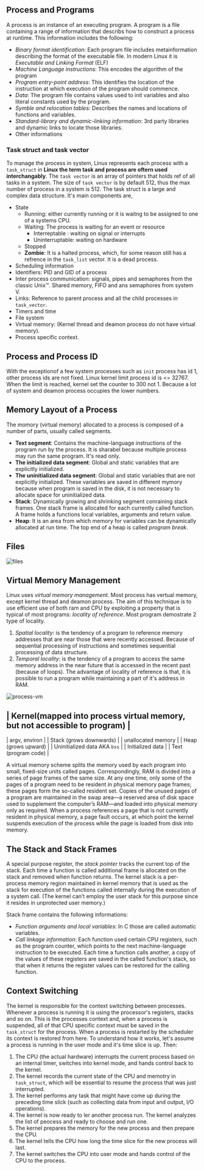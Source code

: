 ## Process and Programs
A process is an instance of an executing program. 
A program is a file containing a range of information that describs how to construct a process at runtime. This information includes the following:
- *Binary format identification*: Each program file includes metainformation describing the format of the executable file. In modern Linux it is *Executable and Linking Format* (ELF)
- *Machine Language instructions*: This encodes the algorithm of the program
- *Program entry-point address*: This identifies the location of the instruction at which execution of the program should commence.
- *Data*: The program file contains values used to init variables and also literal constants used by the program.
- *Symble and relocation tables*: Describes the names and locations of functions and variables.
- *Standard-library and dynamic-linking information*: 3rd party libraries and dynamic links to locate those libraries.
- Other informations

### Task struct and task vector
To manage the process in system, Linux represents each process with a `task_struct` in **Linux the term task and process are oftern used interchangably**. The `task vector` is an array of pointers that holds ref of all tasks in a system. The size of `task vector` is by default 512, thus the max number of process in a system is 512. The task struct is a large and complex data structure. It's main components are,
- State
  - Running: either currently running or it is waitng to be assigned to one of a systems CPU.
  - Waiting: The process is waiting for an event or resource
    - Interreptable : waiting on signal or interrupts
    - Uninterruptable: waiting on hardware
  - Stopped
  - **Zombie**: It is a halted process, which, for some reason still has a refrence in the `task_list` vector. It is a dead process.
- Scheduling information
- Identifiers: PID and GID of a process
- Inter process communication: signals, pipes and semaphores from the classic Unix™. Shared memory, FIFO and ans semaphores from system V.
- Links: Reference to parent process and all the child processes in `task_vector`.
- Timers and time
- File system  
- Virtual memory: (Kernel thread and deamon process do not have virtual memory).
- Process specific context.

## Process and Process ID
With the exceptionof a few system processes such as  `init` process has id 1, other process ids are not fixed. Linux kernel limit process id is <= 32767.
When the limit is reached, kernel set the counter to 300 not 1. Because a lot of system and deamon process occupies the lower numbers.

## Memory Layout of a Process
The momory (virtual memory) allocated to a process is composed of a number of parts, usually called segments.
- **Text segment**: Contains the machine-language instructions of the program run by the process. It is sharabel because multiple process may run the same program. It's read only.
- **The initialized data segment**: Global and static variables that are explicitly initialized.
- **The uninitialized data segment**: Global and static variables that are not explicitly initialized. These variables are saved in different mymory because when program is saved in the disk, it is not necessary to allocate space for uninitialized data.
- **Stack**: Dynamically growing and shrinking segment conraining stack frames. One stack frame is allocated for each currently called function. A frame holds a functions local variables, arguments and return value.
- **Heap**: It is an area from which memory for variables can be dynamically allocated at run time. The top end of a heap is called *program break*.

## Files
![files](https://user-images.githubusercontent.com/46394832/71638947-700ff800-2c97-11ea-919e-25d1b0fec8ae.gif)

## Virtual Memory Management
Linux uses *virtual memory management*. Most process has vertual memory, except kernel thread and deamon process. The aim of this technique is to use efficient use of both ram and CPU by exploiting a property that is typical of most programs: *locality of reference*. Most program demostrate 2 type of locality.
1. *Spatial locality*: is the tendency of a program to reference memory addresses that are near those that were recently accessed. Because of sequential processing of instructions and sometimes sequential processing of data structure.
2. *Temporal locality*: is the tendency of a program to access the same memory address in the near future that is accessed in the recent past (because of loops).
The advantage of locality of reference is that, it is possible to run a program while maintaining a part of it's address in RAM.

![process-vm](https://user-images.githubusercontent.com/46394832/71638962-bebd9200-2c97-11ea-8670-0f2cbcb5d3cb.gif)


| Kernel(mapped into process virtual memory, but not accessible to program) |
-----
| argv, environ |
| Stack (grows downwards) |
| unallocated memory |
| Heap (grows upward) |
| Uninitialized data AKA `bss` |
| Initialized data |
| Text (program code) |

A virtual memory scheme splits the memory used by each program into small, fixed-size units called pages. Correspondingly, RAM is divided into a series of page frames of the same size. At any one time, only some of the pages of a program need to be resident in physical memory page frames; these pages form the so-called resident set. Copies of the unused pages of a program are maintained in the swap area—a reserved area of disk space used to supplement the computer’s RAM—and loaded into physical memory only as required. When a process references a page that is not currently resident in physical memory, a page fault occurs, at which point the kernel suspends execution of the process while the page is loaded from disk into memory.

## The Stack and Stack Frames
A special purpose register, the *stack pointer* tracks the current top of the stack. Each time a function is called additional frame is allocated on the stack and removed when function returns.
The kernel stack is a per-process memory region maintained in kernel memory that is used as the stack for execution of the functions called internally during the execution of a system call. (The kernel can’t employ the user stack for this purpose since it resides in unprotected user memory.)

Stack frame contains the following informations:
- *Function arguments and local variables*: In C those are called automatic variables.
- *Call linkage information*: Each function used certain CPU registers, such as the program counter, which points to the next machine-language instruction to be executed. Each time a function calls another, a copy of the values of these registers are saved in the called function's stack, so that when it returns the register values can be restored for the calling function.

## Context Switching
The kernel is responsible for the context switching between processes. Whenever a process is running it is using the processor's registers, stacks and so on. This is the processes context and, when a process is suspended, all of that CPU specific context must be saved in the `task_struct` for the process. When a process is restarted by the scheduler its context is restored from here. 
To understand how it works, let's assume a process is running in the user mode and it's time slice is up. Then:
1. The CPU (the actual hardware) interrupts the current process based on an internal timer, switches into kernel mode, and hands control back to the kernel.
2. The kernel records the current state of the CPU and memotry in `task_struct`, which will be essential to resume the process that was just interrupted.
3. The kernel performs any task that might have come up during the preceding time slick (such as collecting data from input and output, I/O operations).
4. The kernel is now ready to ler another process run. The kernel analyzes the list of peocess and ready to choose and run one.
5. The kernel prepares the memory for the new process and then prepare the CPU.
6. The kernel tells the CPU how long the time slice for the new process will last.
7. The kernel switches the CPU into user mode and hands control of the CPU to the process.



